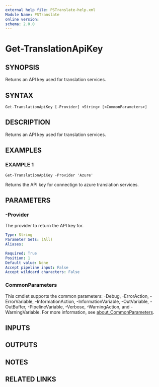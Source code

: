 ```yaml
---
external help file: PSTranslate-help.xml
Module Name: PSTranslate
online version:
schema: 2.0.0
---
```


# Get-TranslationApiKey

## SYNOPSIS
Returns an API key used for translation services.

## SYNTAX

```
Get-TranslationApiKey [-Provider] <String> [<CommonParameters>]
```

## DESCRIPTION
Returns an API key used for translation services.

## EXAMPLES

### EXAMPLE 1
```
Get-TranslationApiKey -Provider 'Azure'
```

Returns the API key for connectign to azure translation services.

## PARAMETERS

### -Provider
The provider to return the API key for.

```yaml
Type: String
Parameter Sets: (All)
Aliases:

Required: True
Position: 1
Default value: None
Accept pipeline input: False
Accept wildcard characters: False
```

### CommonParameters
This cmdlet supports the common parameters: -Debug, -ErrorAction, -ErrorVariable, -InformationAction, -InformationVariable, -OutVariable, -OutBuffer, -PipelineVariable, -Verbose, -WarningAction, and -WarningVariable. For more information, see [about_CommonParameters](http://go.microsoft.com/fwlink/?LinkID=113216).

## INPUTS

## OUTPUTS

## NOTES

## RELATED LINKS
